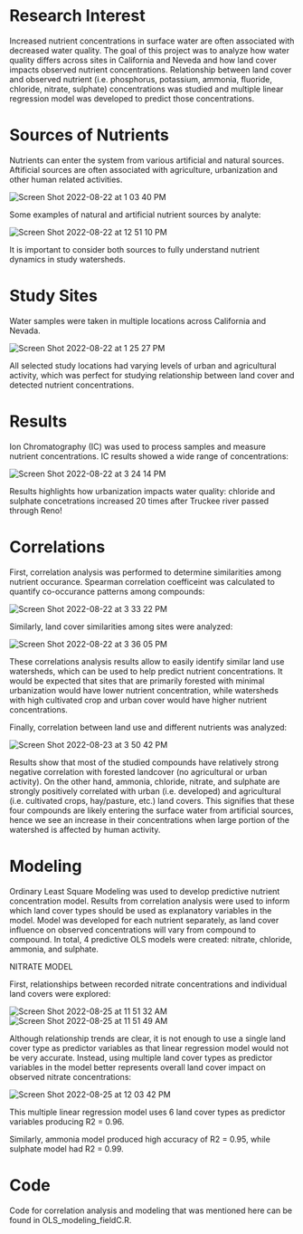 # Research Interest

Increased nutrient concentrations in surface water are often associated with decreased water quality. The goal of this project was to analyze how water quality differs across sites in California and Neveda and how land cover impacts observed nutrient concentrations. Relationship between land cover and observed nutrient (i.e. phosphorus, potassium, ammonia, fluoride, chloride, nitrate, sulphate) concentrations was studied and multiple linear regression model was developed to predict those concentrations.

# Sources of Nutrients

Nutrients can enter the system from various artificial and natural sources. Aftificial sources are often associated with agriculture, urbanization and other human related activities. 

![Screen Shot 2022-08-22 at 1 03 40 PM](https://user-images.githubusercontent.com/111301407/185978243-b4efa836-019b-4383-9aa3-dbf21b4cae28.png)

Some examples of natural and artificial nutrient sources by analyte:

![Screen Shot 2022-08-22 at 12 51 10 PM](https://user-images.githubusercontent.com/111301407/185976533-8090d8f1-8e9d-4f4e-a579-6d3ad7911eeb.png)

It is important to consider both sources to fully understand nutrient dynamics in study watersheds.

# Study Sites

Water samples were taken in multiple locations across California and Nevada. 

![Screen Shot 2022-08-22 at 1 25 27 PM](https://user-images.githubusercontent.com/111301407/185982274-f7fa8081-645c-4b20-a5a9-1b2449a144f5.png)

All selected study locations had varying levels of urban and agricultural activity, which was perfect for studying relationship between land cover and detected nutrient concentrations. 

# Results

Ion Chromatography (IC) was used to process samples and measure nutrient concentrations. IC results showed a wide range of concentrations:

![Screen Shot 2022-08-22 at 3 24 14 PM](https://user-images.githubusercontent.com/111301407/186002836-fdf9b45c-4dd6-4357-ac72-1db5ad5bf611.png)

Results highlights how urbanization impacts water quality: chloride and sulphate concetrations increased 20 times after Truckee river passed through Reno!

# Correlations 

First, correlation analysis was performed to determine similarities among nutrient occurance. Spearman correlation coefficeint was calculated to quantify co-occurance patterns among compounds:

![Screen Shot 2022-08-22 at 3 33 22 PM](https://user-images.githubusercontent.com/111301407/186003734-5953d90a-b079-4e07-bb63-a8a8d98f2974.png)

Similarly, land cover similarities among sites were analyzed:

![Screen Shot 2022-08-22 at 3 36 05 PM](https://user-images.githubusercontent.com/111301407/186004200-e283f6e9-96c5-4f04-ab89-d06f08d865c3.png)

These correlations analysis results allow to easily identify similar land use watersheds, which can be used to help predict nutrient concentrations. It would be expected that sites that are primarily forested with minimal urbanization would have lower nutrient concentration, while watersheds with high cultivated crop and urban cover would have higher nutrient concentrations.

Finally, correlation between land use and different nutrients was analyzed:

![Screen Shot 2022-08-23 at 3 50 42 PM](https://user-images.githubusercontent.com/111301407/186253122-1a62973a-a466-4261-8670-aade09aea1e8.png)

Results show that most of the studied compounds have relatively strong negative correlation with forested landcover (no agricultural or urban activity). On the other hand, ammonia, chloride, nitrate, and sulphate are strongly positively correlated with urban (i.e. developed) and agricultural (i.e. cultivated crops, hay/pasture, etc.) land covers. This signifies that these four compounds are likely entering the surface water from artificial sources, hence we see an increase in their concentrations when large portion of the watershed is affected by human activity. 

# Modeling

Ordinary Least Square Modeling was used to develop predictive nutrient concentration model. Results from correlation analysis were used to inform which land cover types should be used as explanatory variables in the model. Model was developed for each nutrient separately, as land cover influence on observed concentrations will vary from compound to compound. In total, 4 predictive OLS models were created: nitrate, chloride, ammonia, and sulphate. 

NITRATE MODEL

First, relationships between recorded nitrate concentrations and individual land covers were explored:

![Screen Shot 2022-08-25 at 11 51 32 AM](https://user-images.githubusercontent.com/111301407/186712023-1e5c9ebd-6fd8-4469-bbcd-cd4e32250754.png)
![Screen Shot 2022-08-25 at 11 51 49 AM](https://user-images.githubusercontent.com/111301407/186712051-22887c82-d412-4e77-9204-5a3d1ab56074.png)

Although relationship trends are clear, it is not enough to use a single land cover type as predictor variables as that linear regression model would not be very accurate. Instead, using multiple land cover types as predictor variables in the model better represents overall land cover impact on observed nitrate concentrations:

![Screen Shot 2022-08-25 at 12 03 42 PM](https://user-images.githubusercontent.com/111301407/186714578-5e5ae523-e86b-4635-916a-356538e96dbe.png)

This multiple linear regression model uses 6 land cover types as predictor variables producing R2 = 0.96.

Similarly, ammonia model produced high accuracy of R2 = 0.95, while sulphate model had R2 = 0.99. 

# Code

Code for correlation analysis and modeling that was mentioned here can be found in OLS_modeling_fieldC.R.

